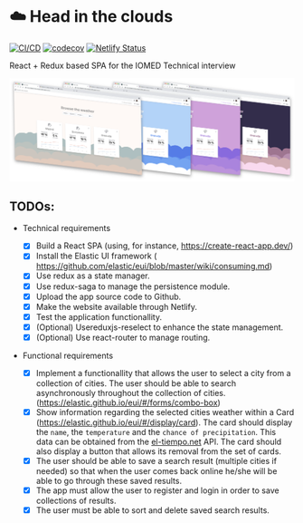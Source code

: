 # ☁️ Head in the clouds

[![CI/CD](https://github.com/pedro-rodalia/head-in-the-clouds/actions/workflows/main.yml/badge.svg)](https://github.com/pedro-rodalia/head-in-the-clouds/actions/workflows/main.yml)
[![codecov](https://codecov.io/gh/pedro-rodalia/head-in-the-clouds/branch/feat/github-actions/graph/badge.svg?token=D7O8ZEZPUA)](https://codecov.io/gh/pedro-rodalia/head-in-the-clouds)
[![Netlify Status](https://api.netlify.com/api/v1/badges/13d31973-47fb-469c-9a91-0c490499cf28/deploy-status)](https://app.netlify.com/sites/head-in-the-clouds/deploys)

React + Redux based SPA for the IOMED Technical interview

![alt text][showcase]

## TODOs:

- Technical requirements

  - [x] Build a React SPA (using, for instance, ​https://create-react-app.dev/​)
  - [x] Install the Elastic UI framework (​https://github.com/elastic/eui/blob/master/wiki/consuming.md​)
  - [x] Use ​redux​ as a state manager.
  - [x] Use redux-saga to manage the persistence module.
  - [x] Upload the app source code to Github.
  - [x] Make the website available through Netlify.
  - [x] Test the application functionallity.
  - [x] (Optional) Use ​reduxjs-reselect​ to enhance the state management.
  - [x] (Optional) Use react-router to manage routing.

- Functional requirements

  - [x] Implement a functionallity that allows the user to select a city from a collection of cities. The user should be able to search asynchronously throughout the collection of cities. (https://elastic.github.io/eui/#/forms/combo-box)
  - [x] Show information regarding the selected cities weather within a Card (https://elastic.github.io/eui/#/display/card). The card should display the `name`, the `temperature` and the `chance of precipitation`. This data can be obtained from the [el-tiempo.net](el-tiempo.net) API. The card should also display a button that allows its removal from the set of cards.
  - [x] The user should be able to save a search result (multiple cities if needed) so that when the user comes back online he/she will be able to go through these saved results.
  - [x] The app must allow the user to register and login in order to save collections of results.
  - [x] The user must be able to sort and delete saved search results.

[showcase]: .github/showcase.png

